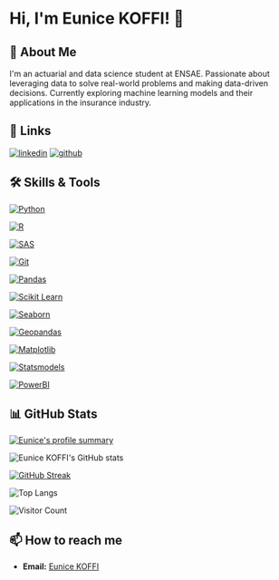 # Hi, I'm Eunice KOFFI! 👋

## 🚀 About Me

I'm an actuarial and data science student at ENSAE. Passionate about leveraging data to solve real-world problems and making data-driven decisions. Currently exploring machine learning models and their applications in the insurance industry.

## 🔗 Links

[![linkedin](https://img.shields.io/badge/linkedin-0A66C2?style=for-the-badge&logo=linkedin&logoColor=white)](https://www.linkedin.com/in/eunice-koffi/)
[![github](https://img.shields.io/badge/github-000?style=for-the-badge&logo=github&logoColor=white)](https://github.com/EuniceKOFFI)

## 🛠 Skills & Tools

[![Python](https://img.shields.io/badge/Code-Python-informational?style=flat&logo=python)](https://www.python.org/)

[![R](https://img.shields.io/badge/Code-R-informational?style=flat&logo=r)](https://www.r-project.org/)

[![SAS](https://img.shields.io/badge/Code-SAS-informational?style=flat&logo=sas)](https://www.sas.com/)

[![Git](https://img.shields.io/badge/Code-Git-informational?style=flat&logo=git)](https://git-scm.com/)

[![Pandas](https://img.shields.io/badge/Code-Pandas-informational?style=flat&logo=pandas)](https://pandas.pydata.org/)

[![Scikit Learn](https://img.shields.io/badge/Code-Scikit_Learn-informational?style=flat&logo=scikit-learn)](https://scikit-learn.org/)

[![Seaborn](https://img.shields.io/badge/Code-Seaborn-informational?style=flat&logo=seaborn)](https://seaborn.pydata.org/)

[![Geopandas](https://img.shields.io/badge/Code-Geopandas-informational?style=flat&logo=geopandas)](https://geopandas.org/)

[![Matplotlib](https://img.shields.io/badge/Code-Matplotlib-informational?style=flat&logo=matplotlib)](https://matplotlib.org/)

[![Statsmodels](https://img.shields.io/badge/Code-Statsmodels-informational?style=flat&logo=statsmodels)](https://www.statsmodels.org/stable/index.html)

[![PowerBI](https://img.shields.io/badge/Tools-PowerBI-informational?style=flat&logo=microsoft-powerbi)](https://powerbi.microsoft.com/)

## 📊 GitHub Stats

[![Eunice's profile summary](https://github-profile-summary-cards.vercel.app/api/cards/profile-details?username=EuniceKOFFI&theme=dracula)](https://github.com/vn7n24fzkq/github-profile-summary-cards)

![Eunice KOFFI's GitHub stats](https://github-readme-stats.vercel.app/api?username=EuniceKOFFI&show_icons=true&theme=tokyonight&hide_border=true)

[![GitHub Streak](https://github-readme-streak-stats.herokuapp.com/?user=EuniceKOFFI&theme=radical&hide_border=true)](https://git.io/streak-stats)

![Top Langs](https://github-readme-stats.vercel.app/api/top-langs/?username=EuniceKOFFI&theme=dracula&hide_border=true)

![Visitor Count](https://profile-counter.glitch.me/EuniceKOFFI/count.svg)

## 📫 How to reach me

- **Email:** [Eunice KOFFI](mailto:pro.eunice.koffi@gmail.com)
